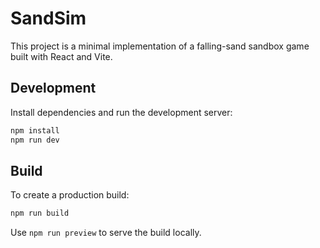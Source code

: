 # SandSim

This project is a minimal implementation of a falling-sand sandbox game built with React and Vite.

## Development

Install dependencies and run the development server:

```bash
npm install
npm run dev
```

## Build

To create a production build:

```bash
npm run build
```

Use `npm run preview` to serve the build locally.

